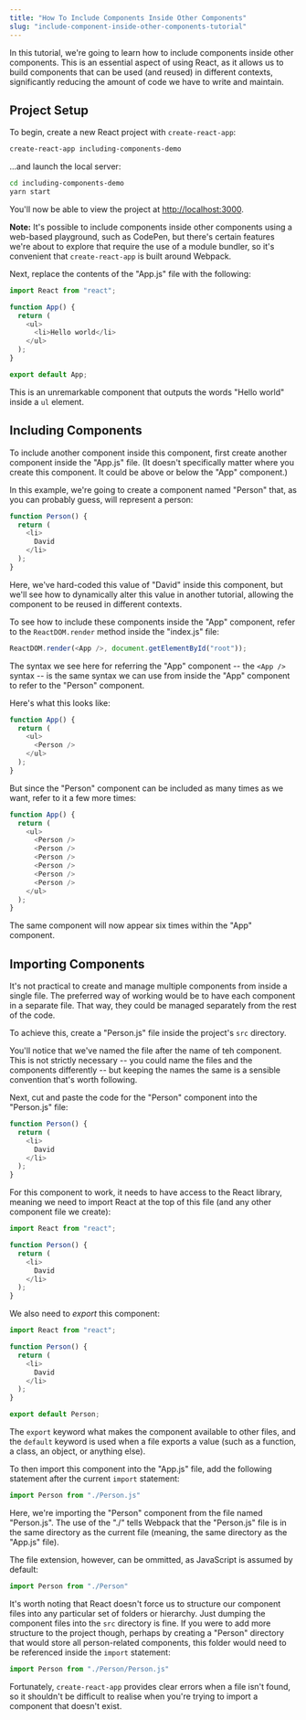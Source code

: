 ```yaml
---
title: "How To Include Components Inside Other Components"
slug: "include-component-inside-other-components-tutorial"
---
```


In this tutorial, we're going to learn how to include components inside other components. This is an essential aspect of using React, as it allows us to build components that can be used (and reused) in different contexts, significantly reducing the amount of code we have to write and maintain.

## Project Setup

To begin, create a new React project with `create-react-app`:

```bash
create-react-app including-components-demo
```

...and launch the local server:

```bash
cd including-components-demo
yarn start
```

You'll now be able to view the project at <http://localhost:3000>.

**Note:** It's possible to include components inside other components using a web-based playground, such as CodePen, but there's certain features we're about to explore that require the use of a module bundler, so it's convenient that `create-react-app` is built around Webpack.

Next, replace the contents of the "App.js" file with the following:

```javascript
import React from "react";

function App() {
  return (
    <ul>
      <li>Hello world</li>
    </ul>
  );
}

export default App;
```

This is an unremarkable component that outputs the words "Hello world" inside a `ul` element.

## Including Components

To include another component inside this component, first create another component inside the "App.js" file. (It doesn't specifically matter where you create this component. It could be above or below the "App" component.)

In this example, we're going to create a component named "Person" that, as you can probably guess, will represent a person:

```javascript
function Person() {
  return (
    <li>
      David
    </li>
  );
}
```

Here, we've hard-coded this value of "David" inside this component, but we'll see how to dynamically alter this value in another tutorial, allowing the component to be reused in different contexts.

To see how to include these components inside the "App" component, refer to the `ReactDOM.render` method inside the "index.js" file:

```javascript
ReactDOM.render(<App />, document.getElementById("root"));
```

The syntax we see here for referring the "App" component -- the `<App />` syntax -- is the same syntax we can use from inside the "App" component to refer to the "Person" component.

Here's what this looks like:

```javascript
function App() {
  return (
    <ul>
      <Person />
    </ul>
  );
}
```

But since the "Person" component can be included as many times as we want, refer to it a few more times:

```javascript
function App() {
  return (
    <ul>
      <Person />
      <Person />
      <Person />
      <Person />
      <Person />
      <Person />
    </ul>
  );
}
```

The same component will now appear six times within the "App" component.

## Importing Components

It's not practical to create and manage multiple components from inside a single file. The preferred way of working would be to have each component in a separate file. That way, they could be managed separately from the rest of the code.

To achieve this, create a "Person.js" file inside the project's `src` directory.

You'll notice that we've named the file after the name of teh component. This is not strictly necessary -- you could name the files and the components differently -- but keeping the names the same is a sensible convention that's worth following.

Next, cut and paste the code for the "Person" component into the "Person.js" file:

```javascript
function Person() {
  return (
    <li>
      David
    </li>
  );
}
```

For this component to work, it needs to have access to the React library, meaning we need to import React at the top of this file (and any other component file we create):

```javascript
import React from "react";

function Person() {
  return (
    <li>
      David
    </li>
  );
}
```

We also need to *export* this component:

```javascript
import React from "react";

function Person() {
  return (
    <li>
      David
    </li>
  );
}

export default Person;
```

The `export` keyword what makes the component available to other files, and the `default` keyword is used when a file exports a value (such as a function, a class, an object, or anything else).

To then import this component into the "App.js" file, add the following statement after the current `import` statement:

```javascript
import Person from "./Person.js"
```

Here, we're importing the "Person" component from the file named "Person.js". The use of the "./" tells Webpack that the "Person.js" file is in the same directory as the current file (meaning, the same directory as the "App.js" file).

The file extension, however, can be ommitted, as JavaScript is assumed by default:

```javascript
import Person from "./Person"
```

It's worth noting that React doesn't force us to structure our component files into any particular set of folders or hierarchy. Just dumping the component files into the `src` directory is fine. If you were to add more structure to the project though, perhaps by creating a "Person" directory that would store all person-related components, this folder would need to be referenced inside the `import` statement:

```javascript
import Person from "./Person/Person.js"
```

Fortunately, `create-react-app` provides clear errors when a file isn't found, so it shouldn't be difficult to realise when you're trying to import a component that doesn't exist.
